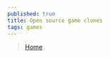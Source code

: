 ```yaml
---
published: true
title: Open source game clones
tags: games
---
```

> [Home](https://osgameclones.com/)
